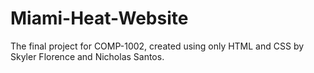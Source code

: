 # Miami-Heat-Website
The final project for COMP-1002, created using only HTML and CSS by Skyler Florence and Nicholas Santos.
